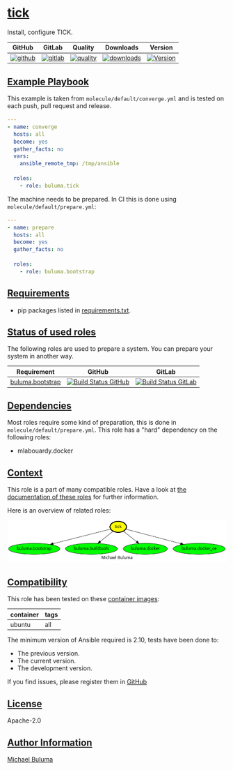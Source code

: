 # [tick](#tick)

Install, configure TICK.

|GitHub|GitLab|Quality|Downloads|Version|
|------|------|-------|---------|-------|
|[![github](https://github.com/buluma/ansible-role-tick/workflows/Ansible%20Molecule/badge.svg)](https://github.com/buluma/ansible-role-tick/actions)|[![gitlab](https://gitlab.com/buluma/ansible-role-tick/badges/master/pipeline.svg)](https://gitlab.com/buluma/ansible-role-tick)|[![quality](https://img.shields.io/ansible/quality/58303)](https://galaxy.ansible.com/buluma/tick)|[![downloads](https://img.shields.io/ansible/role/d/58303)](https://galaxy.ansible.com/buluma/tick)|[![Version](https://img.shields.io/github/release/buluma/ansible-role-tick.svg)](https://github.com/buluma/ansible-role-tick/releases/)|

## [Example Playbook](#example-playbook)

This example is taken from `molecule/default/converge.yml` and is tested on each push, pull request and release.
```yaml
---
- name: converge
  hosts: all
  become: yes
  gather_facts: no
  vars:
    ansible_remote_tmp: /tmp/ansible

  roles:
    - role: buluma.tick
```

The machine needs to be prepared. In CI this is done using `molecule/default/prepare.yml`:
```yaml
---
- name: prepare
  hosts: all
  become: yes
  gather_facts: no

  roles:
    - role: buluma.bootstrap
```



## [Requirements](#requirements)

- pip packages listed in [requirements.txt](https://github.com/buluma/ansible-role-tick/blob/main/requirements.txt).

## [Status of used roles](#status-of-requirements)

The following roles are used to prepare a system. You can prepare your system in another way.

| Requirement | GitHub | GitLab |
|-------------|--------|--------|
|[buluma.bootstrap](https://galaxy.ansible.com/buluma/bootstrap)|[![Build Status GitHub](https://github.com/buluma/ansible-role-bootstrap/workflows/Ansible%20Molecule/badge.svg)](https://github.com/buluma/ansible-role-bootstrap/actions)|[![Build Status GitLab ](https://gitlab.com/buluma/ansible-role-bootstrap/badges/main/pipeline.svg)](https://gitlab.com/buluma/ansible-role-bootstrap)|

## [Dependencies](#dependencies)

Most roles require some kind of preparation, this is done in `molecule/default/prepare.yml`. This role has a "hard" dependency on the following roles:

- mlabouardy.docker
## [Context](#context)

This role is a part of many compatible roles. Have a look at [the documentation of these roles](https://buluma.co.ke/) for further information.

Here is an overview of related roles:

![dependencies](https://raw.githubusercontent.com/buluma/ansible-role-tick/png/requirements.png "Dependencies")

## [Compatibility](#compatibility)

This role has been tested on these [container images](https://hub.docker.com/u/buluma):

|container|tags|
|---------|----|
|ubuntu|all|

The minimum version of Ansible required is 2.10, tests have been done to:

- The previous version.
- The current version.
- The development version.



If you find issues, please register them in [GitHub](https://github.com/buluma/ansible-role-tick/issues)

## [License](#license)

Apache-2.0

## [Author Information](#author-information)

[Michael Buluma](https://buluma.github.io/)
